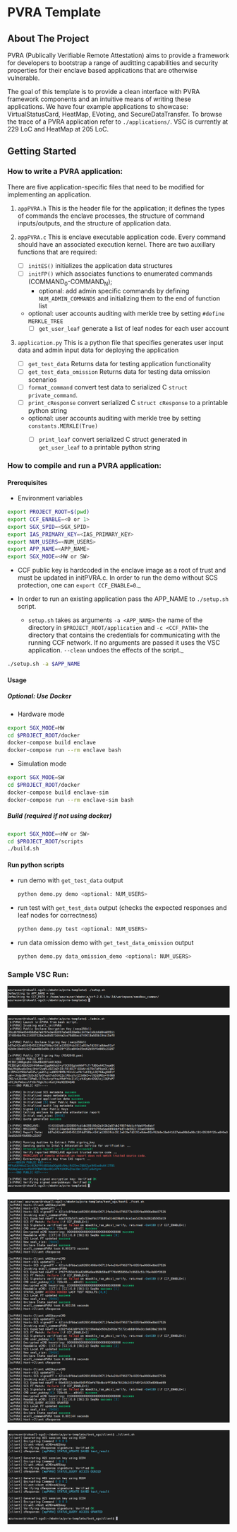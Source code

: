 # PVRA Template

<!-- ABOUT THE PROJECT -->
## About The Project

PVRA (Publically Verifiable Remote Attestation) aims to provide a framework for developers to bootstrap a range of auditting capabilities and security properties for their enclave based applications that are otherwise vulnerable.

The goal of this template is to provide a clean interface with PVRA framework components and an intuitive means of writing these applications. We have four example applications to showcase: VirtualStatusCard, HeatMap, EVoting, and SecureDataTransfer. To browse the trace of a PVRA application refer to ```./applications/```. VSC is currently at 229 LoC and HeatMap at 205 LoC.

## Getting Started

### How to write a PVRA application:

There are five application-specific files that need to be modified for implementing an application.

1. ```appPVRA.h``` This is the header file for the application; it defines the types of commands the enclave processes, the structure of command inputs/outputs, and the structure of application data.

2. ```appPVRA.c``` This is enclave executable application code. Every command should have an associated execution kernel. There are two auxillary functions that are required: 

   - [ ] ```initES()``` initializes the application data structures
   - [ ] ```initFP()``` which associates functions to enumerated commands (COMMAND<sub>0</sub>-COMMAND<sub>N</sub>);
     - optional: add admin specific commands by defining `NUM_ADMIN_COMMANDS` and initializing them to the end of function list
   - optional: user accounts auditing with merkle tree by setting ```#define MERKLE_TREE```
     - [ ] ```get_user_leaf``` generate a list of leaf nodes for each user account

3. ```application.py``` This is a python file that specifies generates user input data and admin input data for deploying the application

   - [ ] ```get_test_data``` Returns data for testing application functionality
   - [ ] ```get_test_data_omission``` Returns data for testing data omission scenarios
   - [ ] ```format_command``` convert test data to serialized C `struct private_command`.
   - [ ] ```print_cResponse``` convert serialized C `struct cResponse` to a printable python string
   - optional: user accounts auditing with merkle tree by setting ```constants.MERKLE(True)```
     - [ ] ```print_leaf``` convert serialized C struct generated in ```get_user_leaf``` to a printable python string


### How to compile and run a PVRA application:


#### Prerequisites

* Environment variables

```bash
export PROJECT_ROOT=$(pwd)
export CCF_ENABLE=<0 or 1>
export SGX_SPID=<SGX_SPID>
export IAS_PRIMARY_KEY=<IAS_PRIMARY_KEY>	
export NUM_USERS=<NUM_USERS>
export APP_NAME=<APP_NAME>
export SGX_MODE=<HW or SW>
```

* CCF public key is hardcoded in the enclave image as a root of trust and must be updated in initPVRA.c. In order to run the demo without SCS protection, one can ```export CCF_ENABLE=0```._

* In order to run an existing application pass the APP_NAME to ```./setup.sh``` script.
  
    * ```setup.sh``` takes as arguments ```-a <APP_NAME>``` the name of the directory in `$PROJECT_ROOT/application` and ```-c <CCF_PATH>``` the directory that contains the credentials for communicating with the running CCF network. If no arguments are passed it uses the VSC application. ```--clean``` undoes the effects of the script._

```bash
./setup.sh -a $APP_NAME
```

#### Usage

##### Optional: Use Docker

* Hardware mode
```bash
export SGX_MODE=HW
cd $PROJECT_ROOT/docker
docker-compose build enclave
docker-compose run --rm enclave bash
```

* Simulation mode
```bash
export SGX_MODE=SW
cd $PROJECT_ROOT/docker
docker-compose build enclave-sim
docker-compose run --rm enclave-sim bash
```

##### Build (required if not using docker)
```bash
export SGX_MODE=<HW or SW>
cd $PROJECT_ROOT/scripts
./build.sh
```

#### Run python scripts

* run demo with ```get_test_data``` output
    ```bash
    python demo.py demo <optional: NUM_USERS>
    ```
* run test with ```get_test_data``` output (checks the expected responses and leaf nodes for correctness)
    ```bash
    python demo.py test <optional: NUM_USERS>
    ```
* run data omission demo with ```get_test_data_omission``` output
    ```bash
    python demo.py data_omission_demo <optional: NUM_USERS>
    ```

	
### Sample VSC Run:

![alt text](./docs/setup.png)

![alt text](./docs/admin.png)

![alt text](./docs/host.png)

![alt text](./docs/client.png)


